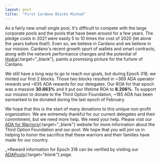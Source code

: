 ```yaml
---
layout: post
title:  "First Cardano Blocks Minted"
---
```

As a fairly new small single pool, it's difficult to compete with the large corporate pools and the pools that have been around for a few years.  The pledge costs in 2021 were easily 5 to 10 times the cost of 2020 (let alone the years before that!).  Even so, we believe in Cardano and we believe in our mission.  Cardano's recent growth spurt of wallets and smart contracts, along with the network performance changes and the potential of [Hydra](https://iohk.io/en/blog/posts/2022/02/03/implementing-hydra-heads-the-first-step-towards-the-full-hydra-vision/){:target="_blank"}, paints a promising picture for the furture of Cardano.   

We still have a long way to go to reach our goals, but during Epoch 318, we minted our first 2 blocks.  Those two blocks resulted in ~369 ADA operator rewards and ~935 ADA rewards for our delegates.  Our ROA for that epoch was a massive **30.663%** and it put our lifetime ROA to **8.206%**.  To support our mission to donate to the Third Option Foundation, ~185 ADA has been earmarked to be donated during the last epoch of February.

We hope that this is the start of many donations to this unique non-profit organization.  We are extremely thankful for our current delegates and their commitment, but we need more help.  We need your help.  Please visit our [ADA for Warriors](https://4wardpool.swiftcryptollc.com/){:target="_blank"} website for more information about the Third Option Foundation and our pool.  We hope that you will join us in helping to honor the sacrifice that these warriors and their families have made for our country.

_*Reward information for Epoch 318 can be verified by visiting our [ADAPools](https://adapools.org/pool/b6063f0f2fa05d98132f15defed4c69c06ea61451b4ea4cea0ce1b80#tab-rewards){:target="_blank"} page._